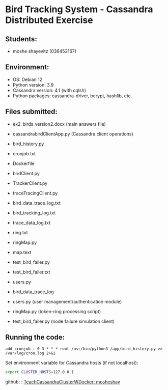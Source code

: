 # Bird Tracking System - Cassandra Distributed Exercise

## Students:
- moshe shayevitz (036452167)

## Environment:
- OS:  Debian 12
- Python version: 3.9
- Cassandra version: 4.1 (with cqlsh)
- Python packages: cassandra-driver, bcrypt, hashlib, etc.

## Files submitted:
- ex2_birds_version2.docx (main answers file)
- cassandrabirdClientApp.py (Cassandra client operations)
- bird_history.py
- cronjob.txt 
- Dockerfile
- birdClient.py
- TrackerClient.py
- traceTracingClient.py
- bird_data_trace_log.txt
- bird_tracking_log.txt
- trace_data_log.txt
- ring.txt
- ringMap.py
- map.text
- test_bird_failer.py
- test_bird_failer.txt
- users.py

- bird_data_trace_log
- users.py (user management/authentication module)
- ringMap.py (token-ring processing script)
- test_bird_failer.py (node failure simulation client)

## Running the code:
```
add cronjob : 0 3 * * * root /usr/bin/python3 /app/bird_history.py >> /var/log/cron.log 2>&1
```

Set environment variable for Cassandra hosts (if not localhost):
```bash
export CLUSTER_HOSTS=127.0.0.1
```

github:  : [TeachCassandraClusterWDocker: mosheshay ](https://github.com/mosheshy/TeachCassandraClusterWDocker)